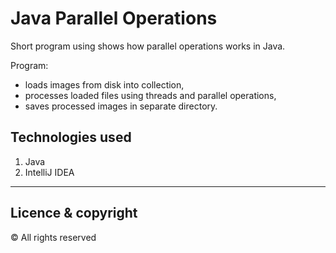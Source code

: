 # Java Parallel Operations

Short program using shows how parallel operations works in Java.

Program:
- loads images from disk into collection,
- processes loaded files using threads and parallel operations,
- saves processed images in separate directory.

## Technologies used
1. Java
2. IntelliJ IDEA

---
## Licence & copyright
© All rights reserved
